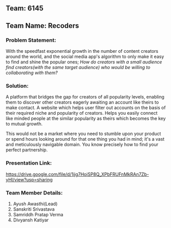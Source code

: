 ## Team: 6145
## Team Name: Recoders


### Problem Statement:
With the speedfast exponential growth in the number of content creators around the world, and the social media app's algorithm to only make it easy to find and shine the popular ones;
*How do creators with a small audience find creators(with the same target audience) who would be willing to collaborating with them?*

### Solution: 
A platform that bridges the gap for creators of all popularity levels, enabling them to discover other creators eagerly awaiting an account like theirs to make contact. 
A website which helps user filter out accounts on the basis of their required niche and popularity of creators. Helps you easily connect like minded people at the similar popularity as theirs which becomes the key to mutual growth.

This would not be a market where you need to stumble upon your product or spend hours looking around for that one thing you had in mind; it's a vast and meticulously navigable domain. You know precisely how to find your perfect partnership.


### Presentation Link:
https://drive.google.com/file/d/1ijg7HoiSP8Q_XPbFRUFnMkRAn7Zb-yHl/view?usp=sharing 





### Team Member Details:
1. Ayush Awasthi(Lead)
2. Sanskriti Srivastava
3. Samriddh Pratap Verma
4. Divyansh Katiyar 

 
